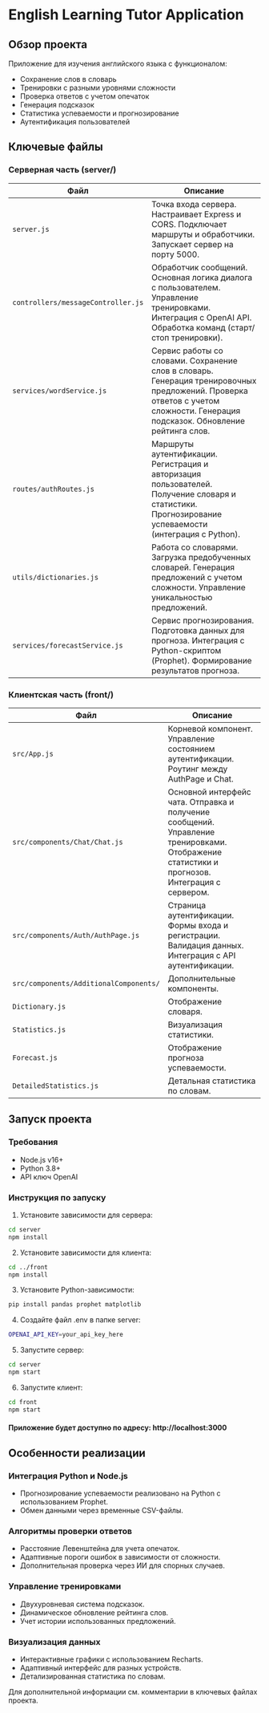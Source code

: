 # English Learning Tutor Application

## Обзор проекта

Приложение для изучения английского языка с функционалом:

- Сохранение слов в словарь
- Тренировки с разными уровнями сложности
- Проверка ответов с учетом опечаток
- Генерация подсказок
- Статистика успеваемости и прогнозирование
- Аутентификация пользователей

## Ключевые файлы

### Серверная часть (server/)

| Файл | Описание |
|------|----------|
| `server.js` | Точка входа сервера. Настраивает Express и CORS. Подключает маршруты и обработчики. Запускает сервер на порту 5000. |
| `controllers/messageController.js` | Обработчик сообщений. Основная логика диалога с пользователем. Управление тренировками. Интеграция с OpenAI API. Обработка команд (старт/стоп тренировки). |
| `services/wordService.js` | Сервис работы со словами. Сохранение слов в словарь. Генерация тренировочных предложений. Проверка ответов с учетом сложности. Генерация подсказок. Обновление рейтинга слов. |
| `routes/authRoutes.js` | Маршруты аутентификации. Регистрация и авторизация пользователей. Получение словаря и статистики. Прогнозирование успеваемости (интеграция с Python). |
| `utils/dictionaries.js` | Работа со словарями. Загрузка предобученных словарей. Генерация предложений с учетом сложности. Управление уникальностью предложений. |
| `services/forecastService.js` | Сервис прогнозирования. Подготовка данных для прогноза. Интеграция с Python-скриптом (Prophet). Формирование результатов прогноза. |

### Клиентская часть (front/)

| Файл | Описание |
|------|----------|
| `src/App.js` | Корневой компонент. Управление состоянием аутентификации. Роутинг между AuthPage и Chat. |
| `src/components/Chat/Chat.js` | Основной интерфейс чата. Отправка и получение сообщений. Управление тренировками. Отображение статистики и прогнозов. Интеграция с сервером. |
| `src/components/Auth/AuthPage.js` | Страница аутентификации. Формы входа и регистрации. Валидация данных. Интеграция с API аутентификации. |
| `src/components/AdditionalComponents/` | Дополнительные компоненты. |
| `Dictionary.js` | Отображение словаря. |
| `Statistics.js` | Визуализация статистики. |
| `Forecast.js` | Отображение прогноза успеваемости. |
| `DetailedStatistics.js` | Детальная статистика по словам. |

## Запуск проекта

### Требования

- Node.js v16+
- Python 3.8+
- API ключ OpenAI

### Инструкция по запуску

1. Установите зависимости для сервера:

```bash
cd server
npm install
```

2. Установите зависимости для клиента:

```bash
cd ../front
npm install
```

3. Установите Python-зависимости:

```bash
pip install pandas prophet matplotlib
```

4. Создайте файл .env в папке server:

```bash
OPENAI_API_KEY=your_api_key_here
```

5. Запустите сервер:

```bash
cd server
npm start
```

6. Запустите клиент:

```bash
cd front
npm start
```


#### Приложение будет доступно по адресу: http://localhost:3000

## Особенности реализации

### Интеграция Python и Node.js

- Прогнозирование успеваемости реализовано на Python с использованием Prophet.
- Обмен данными через временные CSV-файлы.

### Алгоритмы проверки ответов

- Расстояние Левенштейна для учета опечаток.
- Адаптивные пороги ошибок в зависимости от сложности.
- Дополнительная проверка через ИИ для спорных случаев.

### Управление тренировками

- Двухуровневая система подсказок.
- Динамическое обновление рейтинга слов.
- Учет истории использованных предложений.

### Визуализация данных

- Интерактивные графики с использованием Recharts.
- Адаптивный интерфейс для разных устройств.
- Детализированная статистика по словам.

Для дополнительной информации см. комментарии в ключевых файлах проекта.
